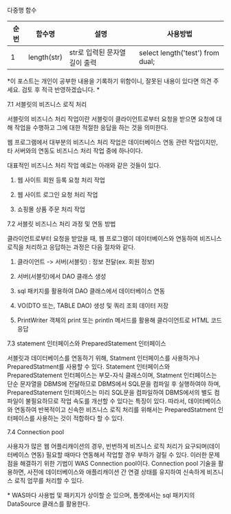 다중행 함수

|순번|함수명|설명|사용방법|
|---|---|---|---|
|1|length(str)|str로 입력된 문자열 길이 출력| select length('test') from dual;

*이 포스트는 개인이 공부한 내용을 기록하기 위함이니, 잘못된 내용이 있다면 의견 주세요. 검토 후 적극 반영하겠습니다. *



7.1 서블릿의 비즈니스 로직 처리

서블릿의 비즈니스 처리 작업이란 서블릿이 클라이언트로부터 요청을 받으면 요청에 대해 작업을 수행하고 그에 대한 적절한 응답을 하는 것을 의미한다.

웹 프로그램에서 대부분의 비즈니스 처리 작업은 데이터베이스 연동 관련 작업이지만, 타 서버와의 연동도 비즈니스 처리 작업 중에 하나이다.

대표적인 비즈니스 처리 작업 예로는 아래와 같은 것들이 있다.

1. 웹 사이트 회원 등록 요청 처리 작업

2. 웹 사이트 로그인 요청 처리 작업

3. 쇼핑몰 상품 주문 처리 작업
   
   

7.2 서블릿 비즈니스 처리 과정 및 연동 방법

클라이언트로부터 요청을 받았을 때, 웹 프로그램이 데이터베이스와 연동하여 비즈니스 로직을 처리하고 응답하는 과정은 다음 절차와 같다.

1. 클라이언트 -> 서버(서블릿) : 정보 전달(ex. 회원 정보)

2. 서버(서블릿)에서 DAO 클래스 생성

3. sql 패키지를 활용하여 DAO 클래스에서 데이터베이스 연동

4. VO(DTO 또는, TABLE DAO) 생성 및 쿼리 조회 데이터 저장

5. PrintWriter 객체의 print 또는 println 메서드를 활용해 클라이언트로 HTML 코드 응답



7.3 statement 인터페이스와 PreparedStatement 인터페이스

서블릿과 데이터베이스를 연동하기 위해, Statment 인터페이스를 사용하거나 PreparedStatment를 사용할 수 있다. Statement 인터페이스와 PreparedStatement 인터페이스는 부모-자식 클래스이며, Statment 인터페이스는 단순 문자열을 DBMS에 전달하므로 DBMS에서 SQL문을 컴파일 후 실행하여야 하며, PreparedStatement 인터페이스는 미리 SQL문을 컴파일하여 DBMS에서의 별도 컴파일이 불필요하므로 작업 속도를 개선할 수 있다는 특징이 있다. 따라서, 데이터베이스와 연동하여 반복적이고 신속한 비즈니스 로직 처리를 위해서는 PreparedStatment 인터페이스를 사용하는 것이 적합하다 할 수 있다.



7.4 Connection pool 

사용자가 많은 웹 어플리캐이션의 경우, 빈번하게 비즈니스 로직 처리가 요구되며(데이터베이스 연동) 필요할 때마다 연동해서 작업할 경우 부하가 걸릴 수 있다. 이러한 문제점을 해결하기 위한 기법이 WAS Connection pool이다. Connection pool 기술을 활용하면, 사전에 데이터베이스와 애플리캐이션 간 연결 상태를 유지하여 신속하게 비즈니스 로직 업무를 처리할 수 있다. 

\* WAS마다 사용법 및 패키지가 상이할 순 있으며, 톰캣에서는 sql 패키지의 DataSource 클래스를 활용한다. 

